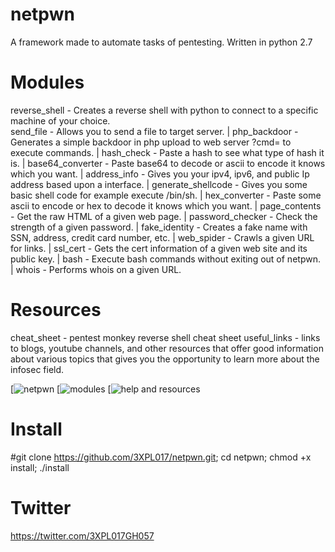 # netpwn
A framework made to automate tasks of pentesting.
Written in python 2.7

# Modules
reverse_shell - Creates a reverse shell with python to connect to a specific machine of your choice. <br />
send_file - Allows you to send a file to target server. | 
php_backdoor - Generates a simple backdoor in php upload to web server ?cmd= to execute commands. | 
hash_check - Paste a hash to see what type of hash it is. | 
base64_converter - Paste base64 to decode or ascii to encode it knows which you want. | 
address_info - Gives you your ipv4, ipv6, and public Ip address based upon a interface. | 
generate_shellcode - Gives you some basic shell code for example execute /bin/sh. | 
hex_converter - Paste some ascii to encode or hex to decode it knows which you want. | 
page_contents - Get the raw HTML of a given web page. | 
password_checker - Check the strength of a given password. | 
fake_identity - Creates a fake name with SSN, address, credit card number, etc. | 
web_spider - Crawls a given URL for links. | 
ssl_cert - Gets the cert information of a given web site and its public key. | 
bash - Execute bash commands without exiting out of netpwn. | 
whois - Performs whois on a given URL.

# Resources
cheat_sheet - pentest monkey reverse shell cheat sheet
useful_links - links to blogs, youtube channels, and other resources that 
    offer good information about various topics that gives you the
    opportunity to learn more about the infosec field.

[![netpwn](https://github.com/3XPL017/netpwn/blob/master/images/netpwn.png)
[![modules](https://github.com/3XPL017/netpwn/blob/master/images/modules.png)
[![help and resources](https://github.com/3XPL017/netpwn/blob/master/images/resources.png)


# Install
#git clone https://github.com/3XPL017/netpwn.git; cd netpwn; chmod +x install; ./install

# Twitter
https://twitter.com/3XPL017GH057

